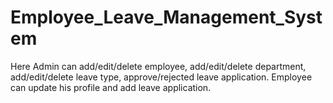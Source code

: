 # Employee_Leave_Management_System
Here Admin can add/edit/delete employee, add/edit/delete department, add/edit/delete leave type, approve/rejected  leave application. Employee can update his profile and add leave application.
